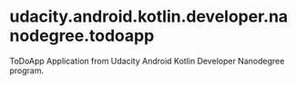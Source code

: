 # udacity.android.kotlin.developer.nanodegree.todoapp
ToDoApp Application from Udacity Android Kotlin Developer Nanodegree program.
